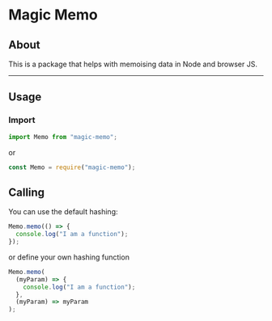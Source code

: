 # Magic Memo

## About

This is a package that helps with memoising data in Node and browser JS.

---

## Usage

### Import

```typescript
import Memo from "magic-memo";
```

or

```typescript
const Memo = require("magic-memo");
```

## Calling

You can use the default hashing:

```typescript
Memo.memo(() => {
  console.log("I am a function");
});
```

or define your own hashing function

```typescript
Memo.memo(
  (myParam) => {
    console.log("I am a function");
  },
  (myParam) => myParam
);
```
